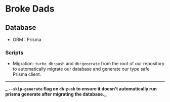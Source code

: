 # Broke Dads

## Database

- ORM : Prisma

### Scripts

- Migration: `turbo db:push` and `db:generate` from the root of our repository to automatically migrate our database and generate our type safe Prisma client.

---

**_ `--skip-generate` flag on `db:push` to ensure it doesn't automatically run prisma generate after migrating the database._**
